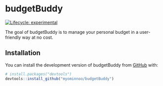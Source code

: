 
<!-- README.md is generated from README.Rmd. Please edit that file -->

# budgetBuddy

<!-- badges: start -->

[![Lifecycle:
experimental](https://img.shields.io/badge/lifecycle-experimental-orange.svg)](https://lifecycle.r-lib.org/articles/stages.html#experimental)
<!-- badges: end -->

The goal of budgetBuddy is to manage your personal budget in a
user-friendly way at no cost.

## Installation

You can install the development version of budgetBuddy from
[GitHub](https://github.com/) with:

``` r
# install.packages("devtools")
devtools::install_github("myominnoo/budgetBuddy")
```
